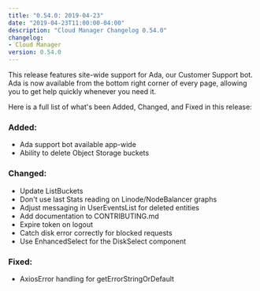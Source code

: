 ```yaml
---
title: "0.54.0: 2019-04-23"
date: "2019-04-23T11:00:00-04:00"
description: "Cloud Manager Changelog 0.54.0"
changelog:
- Cloud Manager
version: 0.54.0
---
```


This release features site-wide support for Ada, our Customer Support bot. Ada is now available from the bottom right corner of every page,
allowing you to get help quickly whenever you need it.

Here is a full list of what's been Added, Changed, and Fixed in this release:

### Added:
- Ada support bot available app-wide
- Ability to delete Object Storage buckets

### Changed:
- Update ListBuckets
- Don't use last Stats reading on Linode/NodeBalancer graphs
- Adjust messaging in UserEventsList for deleted entities
- Add documentation to CONTRIBUTING.md
- Expire token on logout
- Catch disk error correctly for blocked requests
- Use EnhancedSelect for the DiskSelect component

### Fixed:
- AxiosError handling for getErrorStringOrDefault